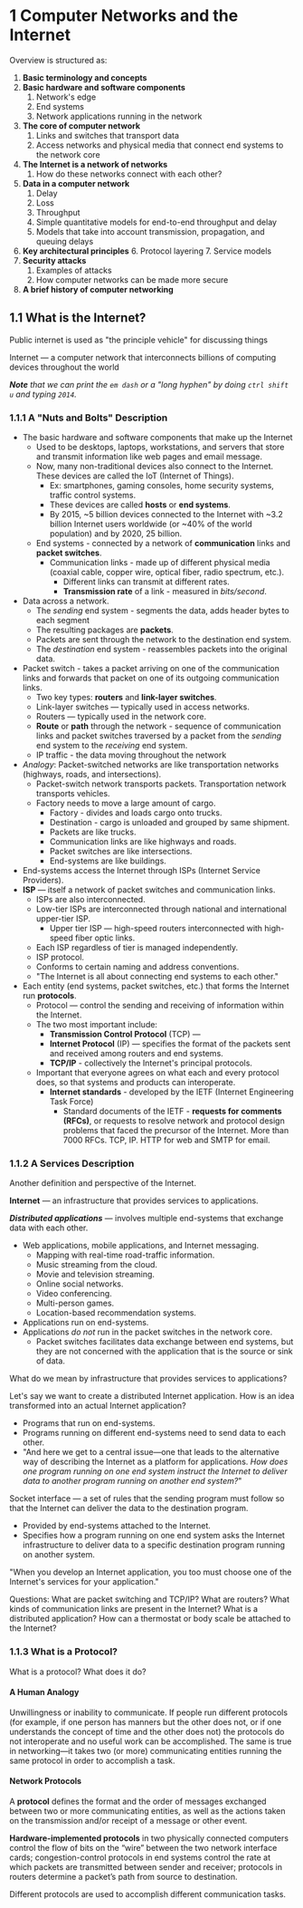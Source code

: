 
# 1 Computer Networks and the Internet

Overview is structured as:
1. **Basic terminology and concepts**
2. **Basic hardware and software components**
    1. Network's edge
    2. End systems
    3. Network applications running in the network
3. **The core of computer network**
    1. Links and switches that transport data
    2. Access networks and physical media that connect end systems to the network core
4. **The Internet is a network of networks**
    1. How do these networks connect with each other?
5. **Data in a computer network**
    1. Delay
    2. Loss
    3. Throughput
    4. Simple quantitative models for end-to-end throughput and delay
    5. Models that take into account transmission, propagation, and queuing delays
6. **Key architectural principles**
    6. Protocol layering
    7. Service models
7. **Security attacks**
    1. Examples of attacks
    2. How computer networks can be made more secure
8. **A brief history of computer networking**

## 1.1 What is the Internet?

Public internet is used as "the principle vehicle" for discussing things 

Internet  — a computer network that interconnects billions of computing devices throughout the world

   ***Note** that we can print the `em dash` or a "long hyphen" by doing `ctrl shift u` and typing `2014`.*

### 1.1.1 A "Nuts and Bolts" Description
- The basic hardware and software components that make up the Internet
	- Used to be desktops, laptops, workstations, and servers that store and transmit information like web pages and email message.
	- Now, many non-traditional devices also connect to the Internet. These devices are called the IoT (Internet of Things). 
		- Ex: smartphones, gaming consoles, home security systems, traffic control systems.
		- These devices are called **hosts** or **end systems**.
		- By 2015, ~5 billion devices connected to the Internet with ~3.2 billion Internet users worldwide (or ~40% of the world population) and by 2020, 25 billion. 
	- End systems - connected by a network of **communication** links and **packet switches**. 
		- Communication links - made up of different physical media (coaxial cable, copper wire, optical fiber, radio spectrum, etc.).
			- Different links can transmit at different rates. 
			- **Transmission rate** of a link - measured in *bits/second*.
- Data across a network.
	- The *sending* end system - segments the data, adds header bytes to each segment
	- The resulting packages are **packets**.
	- Packets are sent through the network to the destination end system.
	- The *destination* end system - reassembles packets into the original data.
- Packet switch - takes a packet arriving on one of the communication links and forwards that packet on one of its outgoing communication links. 
	- Two key types: **routers** and **link-layer switches**. 
	- Link-layer switches — typically used in access networks.
	- Routers — typically used in the network core.
	- **Route** or **path** through the network - sequence of communication links and packet switches traversed by a packet from the *sending* end system to the *receiving* end system.
	- IP traffic - the data moving throughout the network
- *Analogy*: Packet-switched networks are like transportation networks (highways, roads, and intersections).
	- Packet-switch network transports packets. Transportation network transports vehicles. 
	- Factory needs to move a large amount of cargo. 
		- Factory - divides and loads cargo onto trucks. 
		- Destination - cargo is unloaded and grouped by same shipment.
		- Packets are like trucks.
		- Communication links are like highways and roads.
		- Packet switches are like intersections.
		- End-systems are like buildings. 
- End-systems access the Internet through ISPs (Internet Service Providers).
- **ISP** — itself a network of packet switches and communication links. 
	- ISPs are also interconnected.
	- Low-tier ISPs are interconnected through national and international upper-tier ISP. 
		- Upper tier ISP — high-speed routers interconnected with high-speed fiber optic links.
	- Each ISP regardless of tier is managed independently. 
	- ISP protocol. 
	- Conforms to certain naming and address conventions.
	- "The Internet is all about connecting end systems to each other." 
- Each entity (end systems, packet switches, etc.) that forms the Internet run **protocols**.
	- Protocol — control the sending and receiving of information within the Internet. 
	- The two most important include:
		- **Transmission Control Protocol** (TCP) — 
		- **Internet Protocol** (IP) — specifies the format of the packets sent and received among routers and end systems.
		- **TCP/IP** - collectively the Internet's principal protocols. 
	- Important that everyone agrees on what each and every protocol does, so that systems and products can interoperate. 
		- **Internet standards** - developed by the IETF (Internet Engineering Task Force)
			- Standard documents of the IETF - **requests for comments (RFCs)**, or requests to resolve network and protocol design problems that faced the precursor of the Internet. More than 7000 RFCs. TCP, IP. HTTP for web and SMTP for email.

### 1.1.2 A Services Description 

Another definition and perspective of the Internet. 

**Internet** — an infrastructure that provides services to applications. 

***Distributed applications*** — involves multiple end-systems that exchange data with each other.

- Web applications, mobile applications, and Internet messaging. 
	- Mapping with real-time road-traffic information. 
	- Music streaming from the cloud.
	- Movie and television streaming. 
	- Online social networks. 
	- Video conferencing.
	- Multi-person games.
	- Location-based recommendation systems. 
- Applications run on end-systems.
- Applications *do not* run in the packet switches in the network core. 
	- Packet switches facilitates data exchange between end systems, but they are not concerned with the application that is the source or sink of data.

What do we mean by infrastructure that provides services to applications?

Let's say we want to create a distributed Internet application. How is an idea transformed into an actual Internet application? 
- Programs that run on end-systems.
- Programs running on different end-systems need to send data to each other. 
- "And here we get to a central issue—one that leads to the alternative way of describing the Internet as a platform for applications. *How does one program running on one end system instruct the Internet to deliver data to another program running on another end system?*"

Socket interface — a set of rules that the sending program must follow so that the Internet can deliver the data to the destination program.
- Provided by end-systems attached to the Internet.
- Specifies how a program running on one end system asks the Internet infrastructure to deliver data to a specific destination program running on another system. 

"When you develop an Internet application, you too must choose one of the Internet's services for your application."

Questions: What are packet switching and TCP/IP? What are routers? What kinds of communication links are present in the Internet? What is a distributed application? How can a thermostat or body scale be attached to the Internet? 

### 1.1.3 What is a Protocol? 

What is a protocol? What does it do? 

#### A Human Analogy
Unwillingness or inability to communicate.
	If people run different protocols (for example, if one person has manners but the other does not, or if one understands the concept of time and the other does not) the protocols do not interoperate and no useful work can be accomplished. The same is true in networking—it takes two (or more) communicating entities running the same protocol in order to accomplish a task.

#### Network Protocols

A **protocol** defines the format and the order of messages exchanged between two or more communicating entities, as well as the actions taken on the transmission and/or receipt of a message or other event. 

**Hardware-implemented protocols** in two physically connected computers control the flow of bits on the “wire” between the two network interface cards; congestion-control protocols in end systems control the rate at which packets are transmitted between sender and receiver; protocols in routers determine a packet’s path from source to destination. 

Different protocols are used to accomplish different communication tasks.

